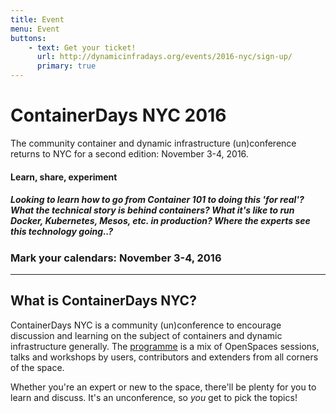 ```yaml
---
title: Event
menu: Event
buttons:
    - text: Get your ticket!
      url: http://dynamicinfradays.org/events/2016-nyc/sign-up/
      primary: true
---
```


# ContainerDays NYC 2016

The community container and dynamic infrastructure (un)conference returns to NYC for a second edition: November 3-4, 2016.

#### Learn, share, experiment

##### Looking to learn how to go from Container 101 to doing this 'for real'? What the technical story is behind containers? What it's like to run Docker, Kubernetes, Mesos, etc. in production? Where the experts see this technology going..?

### Mark your calendars: **November 3-4, 2016**

----

## What is ContainerDays NYC?

ContainerDays NYC is a community (un)conference to encourage discussion and learning on the subject of containers and dynamic infrastructure generally. The [programme](#programme) is a mix of OpenSpaces sessions, talks and workshops by users, contributors and extenders from all corners of the space.

Whether you're an expert or new to the space, there'll be plenty for you to learn and discuss. It's an unconference, so _you_ get to pick the topics!

<script>
// eventPage
var eventPage = 'http://www.eventbrite.com/e/containerdays-nyc-2016-tickets-26650870471';

// regex to grab tickets remaining element
var reg = /(\d+)(\sTickets?)/;

// default to this ticket amount, used when event doesn't report ticket counts
var tr = 'tickets';

// do the thing
$.get('http://crossorigin.me/' + eventPage)
  .success(function(data) {
    text = $('td[id="remaining_quant_52596310_None"]', data).text();
    hasWaitlist = /Add to Waitlist/.exec(data);
    console.log('DEBUG: Has waitlist? ' + hasWaitlist);
    try {
      tr = reg.exec(text)[1];
      $('.button.primary').html('Get your ticket - ' + tr + ' remaining');
      console.log('Successfully updated sign-up button');
    } catch (err) {
      console.log('No tickets available');
      if (hasWaitlist) {
        msg = 'Get on the waitlist';
      } else {
        msg = 'Sold out';
      }
      $('.button.primary').html(msg);
    }
  })
  .error(function(jqXHR, textStatus, errorThrown) {
    console.log('Failed to get ticket count');
  });
</script>